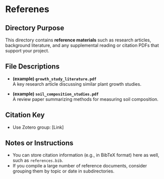 # Referenes

## Directory Purpose
This directory contains **reference materials** such as research articles, background literature, and any supplemental reading or citation PDFs that support your project.

## File Descriptions
- **(example) `growth_study_literature.pdf`**  
  A key research article discussing similar plant growth studies.  

- **(example) `soil_composition_studies.pdf`**  
  A review paper summarizing methods for measuring soil composition.

## Citation Key
- Use Zotero group: [Link]

## Notes or Instructions
- You can store citation information (e.g., in BibTeX format) here as well, such as `references.bib`.  
- If you compile a large number of reference documents, consider grouping them by topic or date in subdirectories.
